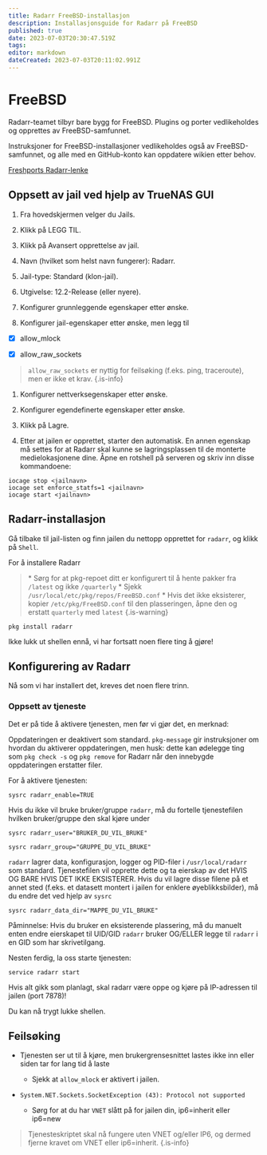 ```yaml
---
title: Radarr FreeBSD-installasjon
description: Installasjonsguide for Radarr på FreeBSD
published: true
date: 2023-07-03T20:30:47.519Z
tags: 
editor: markdown
dateCreated: 2023-07-03T20:11:02.991Z
---
```


# FreeBSD

Radarr-teamet tilbyr bare bygg for FreeBSD. Plugins og porter vedlikeholdes og opprettes av FreeBSD-samfunnet.

Instruksjoner for FreeBSD-installasjoner vedlikeholdes også av FreeBSD-samfunnet, og alle med en GitHub-konto kan oppdatere wikien etter behov.

[Freshports Radarr-lenke](https://www.freshports.org/net-p2p/radarr/)

## Oppsett av jail ved hjelp av TrueNAS GUI

1. Fra hovedskjermen velger du Jails.

1. Klikk på LEGG TIL.

1. Klikk på Avansert opprettelse av jail.

1. Navn (hvilket som helst navn fungerer): Radarr.

1. Jail-type: Standard (klon-jail).

1. Utgivelse: 12.2-Release (eller nyere).

1. Konfigurer grunnleggende egenskaper etter ønske.

1. Konfigurer jail-egenskaper etter ønske, men legg til

- [x] allow_mlock

- [x] allow_raw_sockets

> `allow_raw_sockets` er nyttig for feilsøking (f.eks. ping, traceroute), men er ikke et krav. {.is-info}

1. Konfigurer nettverksegenskaper etter ønske.

1. Konfigurer egendefinerte egenskaper etter ønske.

1. Klikk på Lagre.

1. Etter at jailen er opprettet, starter den automatisk. En annen egenskap må settes for at Radarr skal kunne se lagringsplassen til de monterte medielokasjonene dine. Åpne en rotshell på serveren og skriv inn disse kommandoene:

```shell
iocage stop <jailnavn>
iocage set enforce_statfs=1 <jailnavn>
iocage start <jailnavn>
```

## Radarr-installasjon

Gå tilbake til jail-listen og finn jailen du nettopp opprettet for `radarr`, og klikk på `Shell`.

For å installere Radarr

> \* Sørg for at pkg-repoet ditt er konfigurert til å hente pakker fra `/latest` og ikke `/quarterly`
> \* Sjekk `/usr/local/etc/pkg/repos/FreeBSD.conf`
> \* Hvis det ikke eksisterer, kopier `/etc/pkg/FreeBSD.conf` til den plasseringen, åpne den og erstatt `quarterly` med `latest`
{.is-warning}

```shell
pkg install radarr
```

Ikke lukk ut shellen ennå, vi har fortsatt noen flere ting å gjøre!

## Konfigurering av Radarr

Nå som vi har installert det, kreves det noen flere trinn.

### Oppsett av tjeneste

Det er på tide å aktivere tjenesten, men før vi gjør det, en merknad:

Oppdateringen er deaktivert som standard. `pkg-message` gir instruksjoner om hvordan du aktiverer oppdateringen, men husk: dette kan ødelegge ting som `pkg check -s` og `pkg remove` for Radarr når den innebygde oppdateringen erstatter filer.

For å aktivere tjenesten:

```shell
sysrc radarr_enable=TRUE
```

Hvis du ikke vil bruke bruker/gruppe `radarr`, må du fortelle tjenestefilen hvilken bruker/gruppe den skal kjøre under

```shell
sysrc radarr_user="BRUKER_DU_VIL_BRUKE"
```

```shell
sysrc radarr_group="GRUPPE_DU_VIL_BRUKE"
```

`radarr` lagrer data, konfigurasjon, logger og PID-filer i `/usr/local/radarr` som standard. Tjenestefilen vil opprette dette og ta eierskap av det HVIS OG BARE HVIS DET IKKE EKSISTERER. Hvis du vil lagre disse filene på et annet sted (f.eks. et datasett montert i jailen for enklere øyeblikksbilder), må du endre det ved hjelp av `sysrc`

```shell
sysrc radarr_data_dir="MAPPE_DU_VIL_BRUKE"
```

Påminnelse: Hvis du bruker en eksisterende plassering, må du manuelt enten endre eierskapet til UID/GID `radarr` bruker OG/ELLER legge til `radarr` i en GID som har skrivetilgang.

Nesten ferdig, la oss starte tjenesten:

```shell
service radarr start
```

Hvis alt gikk som planlagt, skal radarr være oppe og kjøre på IP-adressen til jailen (port 7878)!

Du kan nå trygt lukke shellen.

## Feilsøking

- Tjenesten ser ut til å kjøre, men brukergrensesnittet lastes ikke inn eller siden tar for lang tid å laste
  - Sjekk at `allow_mlock` er aktivert i jailen.
  
- `System.NET.Sockets.SocketException (43): Protocol not supported`
  - Sørg for at du har `VNET` slått på for jailen din, ip6=inherit eller ip6=new

> Tjenesteskriptet skal nå fungere uten VNET og/eller IP6, og dermed fjerne kravet om VNET eller ip6=inherit. {.is-info}